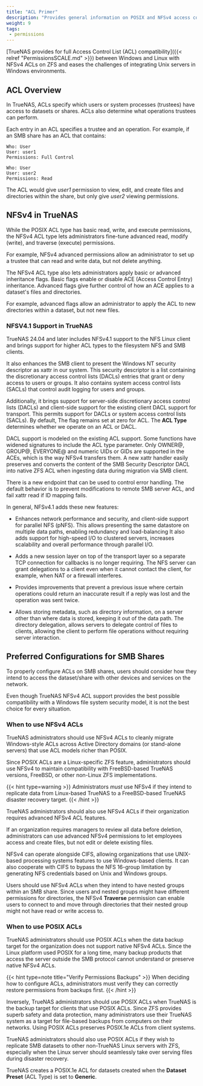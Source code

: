 ```yaml
---
title: "ACL Primer"
description: "Provides general information on POSIX and NFSv4 access control lists (ACLs) in TrueNAS systems and when to use them."
weight: 9
tags:
 - permissions
---
```


[TrueNAS provides for full Access Control List (ACL) compatibility]({{< relref "PermissionsSCALE.md" >}}) between Windows and Linux with NFSv4 ACLs on ZFS and eases the challenges of integrating Unix servers in Windows environments.

## ACL Overview

In TrueNAS, ACLs specify which users or system processes (trustees) have access to datasets or shares.
ACLs also determine what operations trustees can perform.

Each entry in an ACL specifies a trustee and an operation.
For example, if an SMB share has an ACL that contains:

```  
Who: User
User: user1
Permissions: Full Control

Who: User
User: user2
Permissions: Read
```

The ACL would give *user1* permission to view, edit, and create files and directories within the share, but only give *user2* viewing permissions.

## NFSv4 in TrueNAS

While the POSIX ACL type has basic read, write, and execute permissions, the NFSv4 ACL type lets administrators fine-tune advanced read, modify (write), and traverse (execute) permissions.

For example, NFSv4 advanced permissions allow an administrator to set up a trustee that can read and write data, but not delete anything.

The NFSv4 ACL type also lets administrators apply basic or advanced inheritance flags.
Basic flags enable or disable ACE (Access Control Entry) inheritance.
Advanced flags give further control of how an ACE applies to a dataset's files and directories.

For example, advanced flags allow an administrator to apply the ACL to new directories within a dataset, but not new files.

### NFSV4.1 Support in TrueNAS

TrueNAS 24.04 and later includes NFSv4.1 support to the NFS Linux client and brings support for higher ACL types to the filesystem NFS and SMB clients.

It also enhances the SMB client to present the Windows NT security descriptor as xattr in our system.
This security descriptor is a list containing the discretionary access control lists (DACLs) entries that grant or deny access to users or groups.
It also contains system access control lists (SACLs) that control audit logging for users and groups.

Additionally, it brings support for server-side discretionary access control lists (DACLs) and client-side support for the existing client DACL support for transport.
This permits support for DACLs or system access control lists (SACLs).
By default, The flag remains set at zero for ACL.
The **ACL Type** determines whether we operate on an ACL or DACL.

DACL support is modeled on the existing ACL support.
Some functions have widened signatures to include the ACL type parameter.
Only OWNER@, GROUP@, EVERYONE@ and numeric UIDs or GIDs are supported in the ACEs, which is the way NFSv4 transfers them.
A new xattr handler easily preserves and converts the content of the SMB Security Descriptor DACL into native ZFS ACL when ingesting data during migration via SMB client.

There is a new endpoint that can be used to control error handling.
The default behavior is to prevent modifications to remote SMB server ACL, and fail xattr read if ID mapping fails.

In general, NFSv4.1 adds these new features:

* Enhances network performance and security, and client-side support for parallel NFS (pNFS).
  This allows presenting the same datastore on multiple data paths, enabling redundancy and load-balancing
  It also adds support for high-speed I/O to clustered servers, increases scalability and overall performance through parallel I/O.

* Adds a new session layer on top of the transport layer so a separate TCP connection for callbacks is no longer requiring.
  The NFS server can grant delegations to a client even when it cannot contact the client, for example, when NAT or a firewall interferes.

* Provides improvements that prevent a previous issue where certain operations could return an inaccurate result if a reply was lost and the operation was sent twice.

* Allows storing metadata, such as directory information, on a server other than where data is stored, keeping it out of the data path.
  The directory delegation, allows servers to delegate control of files to clients, allowing the client to perform file operations without requiring server interaction.

## Preferred Configurations for SMB Shares

To properly configure ACLs on SMB shares, users should consider how they intend to access the dataset/share with other devices and services on the network.

Even though TrueNAS NFSv4 ACL support provides the best possible compatibility with a Windows file system security model, it is not the best choice for every situation.

### When to use NFSv4 ACLs

TrueNAS administrators should use NFSv4 ACLs to cleanly migrate Windows-style ACLs across Active Directory domains (or stand-alone servers) that use ACL models richer than POSIX.

Since POSIX ACLs are a Linux-specific ZFS feature, administrators should use NFSv4 to maintain compatibility with FreeBSD-based TrueNAS versions, FreeBSD, or other non-Linux ZFS implementations.

{{< hint type=warning >}}
Administrators *must* use NFSv4 if they intend to replicate data from Linux-based TrueNAS to a FreeBSD-based TrueNAS disaster recovery target.
{{< /hint >}}

TrueNAS administrators should also use NFSv4 ACLs if their organization requires advanced NFSv4 ACL features.

If an organization requires managers to review all data before deletion, administrators can use advanced NFSv4 permissions to let employees access and create files, but not edit or delete existing files.

NFSv4 can operate alongside CIFS, allowing organizations that use UNIX-based processing systems features to use Windows-based clients.
It can also cooperate with CIFS to bypass the NFS 16-group limitation by generating NFS credentials based on Unix and Windows groups.

Users should use NFSv4 ACLs when they intend to have nested groups within an SMB share.
Since users and nested groups might have different permissions for directories, the NFSv4 **Traverse** permission can enable users to connect to and move through directories that their nested group might not have read or write access to.

### When to use POSIX ACLs

TrueNAS administrators should use POSIX ACLs when the data backup target for the organization does not support native NFSv4 ACLs.
Since the Linux platform used POSIX for a long time, many backup products that access the server outside the SMB protocol cannot understand or preserve native NFSv4 ACLs.

{{< hint type=note title="Verify Permissions Backups" >}}
When deciding how to configure ACLs, administrators must verify they can correctly restore permissions from backups first.
{{< /hint >}}

Inversely, TrueNAS administrators should use POSIX ACLs when TrueNAS is the backup target for clients that use POSIX ACLs.
Since ZFS provides superb safety and data protection, many administrators use their TrueNAS system as a target for file-based backups from computers on their networks.
Using POSIX ACLs preserves POSIX.1e ACLs from client systems.

TrueNAS administrators should also use POSIX ACLs if they wish to replicate SMB datasets to other non-TrueNAS Linux servers with ZFS, especially when the Linux server should seamlessly take over serving files during disaster recovery.

TrueNAS creates a POSIX.1e ACL for datasets created when the **Dataset Preset** (ACL Type) is set to **Generic**.
